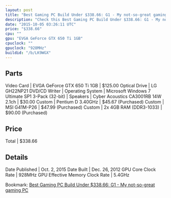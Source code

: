 ```yaml
---
layout: post
title: "Best Gaming PC Build Under $338.66: G1 - My not-so-great gaming PC"
description: "Check this Best Gaming PC Build Under $338.66: G1 - My not-so-great gaming PC. Video Card: EVGA GeForce GTX 650 Ti 1GB, Optical Drive: LG GH22NP21 DVD/CD Writer, Operating"
date: "2015-10-05 03:26:11 UTC"
price: "$338.66"
cpu: ""
gpu: "EVGA GeForce GTX 650 Ti 1GB"
cpuclock: ""
gpuclock: "928MHz"
buildid: "/b/LK9WGX"
---
```


## Parts

Video Card | EVGA GeForce GTX 650 Ti 1GB | $125.00
Optical Drive | LG GH22NP21 DVD/CD Writer | 
Operating System | Microsoft Windows 7 Ultimate SP1 3-Pack (32-bit) | 
Speakers | Cyber Acoustics CA3001RB 14W 2.1ch | $30.00
Custom | Pentium D 3.40GHz | $45.67 (Purchased)
Custom | MSI G41M-P26 | $47.99 (Purchased)
Custom | 2x 4GB RAM (DDR3-1033) | $90.00 (Purchased)

## Price

Total | $338.66

## Details

Date Published | Oct. 2, 2015
Date Built | Dec. 26, 2012
GPU Core Clock Rate | 928MHz
GPU Effective Memory Clock Rate | 5.4GHz

Bookmark: [Best Gaming PC Build Under $338.66: G1 - My not-so-great gaming PC](http://pcbuilders.github.io/2015/10/05/best-gaming-pc-build-under-338-dollars-dot-66-g1-my-not-so-great-gaming-pc/)
